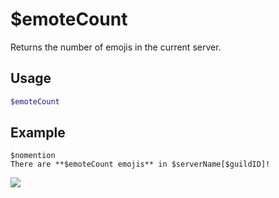 # $emoteCount
Returns the number of emojis in the current server.

## Usage
```php
$emoteCount
```

## Example
```
$nomention
There are **$emoteCount emojis** in $serverName[$guildID]!
```
![](https://user-images.githubusercontent.com/69215413/147786825-0fc07d08-2f7e-4d6e-9d31-b47374405115.png)